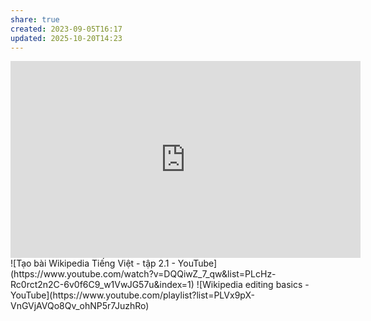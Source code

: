 ```yaml
---
share: true
created: 2023-09-05T16:17
updated: 2025-10-20T14:23
---
```

<iframe width="560" height="315" src="https://www.youtube.com/embed/playlist?list=PLuC9_EqBCEM-yzf3jeFkRTf_zzlIoEuav" title="YouTube video player" frameborder="0" allow="accelerometer; autoplay; clipboard-write; encrypted-media; gyroscope; picture-in-picture; web-share" referrerpolicy="strict-origin-when-cross-origin" allowfullscreen></iframe>
![Tạo bài Wikipedia Tiếng Việt - tập 2.1 - YouTube](https://www.youtube.com/watch?v=DQQiwZ_7_qw&list=PLcHz-Rc0rct2n2C-6v0f6C9_w1VwJG57u&index=1)
![Wikipedia editing basics - YouTube](https://www.youtube.com/playlist?list=PLVx9pX-VnGVjAVQo8Qv_ohNP5r7JuzhRo)
